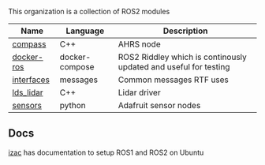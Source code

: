 This organization is a collection of ROS2 modules

| Name       | Language       | Description |
|------------|----------------|--------------------------------------------|
| [compass][c]    | C++            | AHRS node
| [docker-ros][d] | docker-compose | ROS2 Riddley which is continously updated and useful for testing
| [interfaces][i] | messages       | Common messages RTF uses
| [lds_lidar][l]  | C++            | Lidar driver
| [sensors][s]    | python         | Adafruit sensor nodes

[c]: https://github.com/RecklessTedsFunland/rtf_compass
[d]: https://github.com/RecklessTedsFunland/docker-ros
[i]: https://github.com/RecklessTedsFunland/rtf_interfaces
[l]: https://github.com/RecklessTedsFunland/rtf_lds_lidar
[s]: https://github.com/RecklessTedsFunland/rtf_sensors

## Docs

[izac](https://github.com/RecklessTedsFunland/izac/tree/master) has documentation to setup ROS1 and ROS2 on Ubuntu
